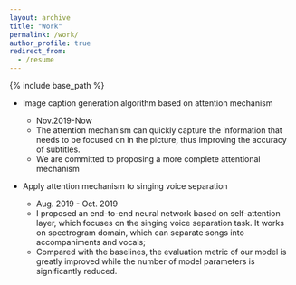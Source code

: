 ```yaml
---
layout: archive
title: "Work"
permalink: /work/
author_profile: true
redirect_from:
  - /resume
---
```


{% include base_path %}

* Image caption generation algorithm based on attention mechanism
  * Nov.2019-Now
  * The attention mechanism can quickly capture the information that needs to be focused on in the picture, thus improving the accuracy of subtitles.
  * We are committed to proposing a more complete attentional mechanism
 
 * Apply attention mechanism to singing voice separation
   * Aug. 2019 - Oct. 2019
   * I proposed an end-to-end neural network based on
self-attention layer, which focuses on the singing voice separation task. It works on spectrogram
domain, which can separate songs into accompaniments and vocals;
   * Compared with the baselines, the evaluation metric of our model is greatly improved while the
number of model parameters is significantly reduced.

  
